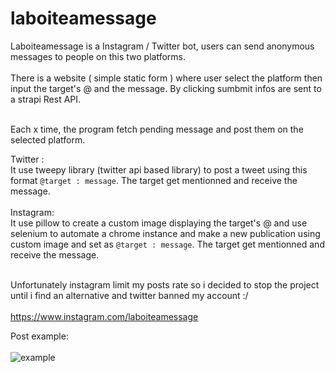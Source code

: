 # laboiteamessage
   Laboiteamessage is a Instagram / Twitter bot, users can send anonymous messages to people on this two platforms.<br/><br/>
   There is a website ( simple static form ) where user select the platform then input the target's @ and the message. 
   By clicking sumbmit infos are sent to a strapi Rest API.<br/><br/>
   
   Each x time, the program fetch pending message and post them on the selected platform.
   
   Twitter :<br/>
   It use tweepy library (twitter api based library) to post a tweet using this format `@target : message`. The target get mentionned and receive the message.<br/><br/>
   Instagram:<br/>
   It use pillow to create a custom image displaying the target's @ and use selenium to automate a chrome instance and make a new publication using custom image and set as `@target : message`.
   The target get mentionned and receive the message.<br/><br/>
   
   Unfortunately instagram limit my posts rate so i decided to stop the project until i find an alternative and twitter banned my account :/<br/><br/>
   https://www.instagram.com/laboiteamessage<br/>
 
   Post example:<br/><br/>
   ![example](https://i.ibb.co/2gJbGLQ/laboiteamessage.jpg)
   
   
   
   
